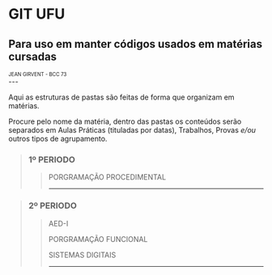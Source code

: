 # GIT UFU
<h2>Para uso em manter códigos usados em matérias cursadas</h2>
<sub><sup>JEAN GIRVENT - BCC 73<br><jean.deu@ufu.br></sup></sub>
---

<br>

<p>Aqui as estruturas de pastas são feitas de forma que organizam em matérias.</p>
<p>Procure pelo nome da matéria, dentro das pastas os conteúdos serão separados em Aulas Práticas (tituladas por datas), Trabalhos, Provas <em>e/ou</em> outros tipos de agrupamento.</p>

> ### 1º PERIODO
>
>> PORGRAMAÇÃO PROCEDIMENTAL
>>
>> ---

> ### 2º PERIODO
>
>> AED-I
>> 
>> PORGRAMAÇÃO FUNCIONAL
>> 
>> SISTEMAS DIGITAIS
>>
>> ---
